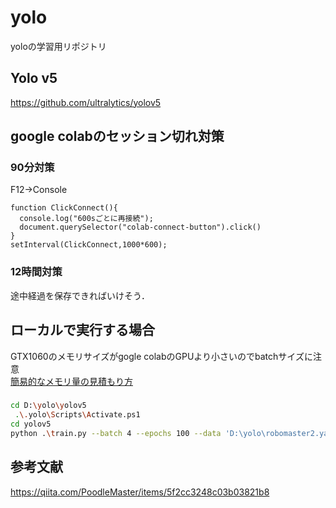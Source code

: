 # yolo
yoloの学習用リポジトリ

## Yolo v5
https://github.com/ultralytics/yolov5

## google colabのセッション切れ対策
### 90分対策
F12→Console
```
function ClickConnect(){
  console.log("600sごとに再接続");
  document.querySelector("colab-connect-button").click()
}
setInterval(ClickConnect,1000*600);
```
### 12時間対策
途中経過を保存できればいけそう．

## ローカルで実行する場合
GTX1060のメモリサイズがgogle colabのGPUより小さいのでbatchサイズに注意  
[簡易的なメモリ量の見積もり方](https://nori-life-log.com/nn%E3%81%AE%E5%AD%A6%E7%BF%92%E3%81%A7%E5%BF%85%E8%A6%81%E3%81%AAgpu%E3%83%A1%E3%83%A2%E3%83%AA%E3%82%92%E7%AE%97%E5%87%BA%E3%81%99%E3%82%8B)
### 
```bash
cd D:\yolo\yolov5
 .\.yolo\Scripts\Activate.ps1
cd yolov5
python .\train.py --batch 4 --epochs 100 --data 'D:\yolo\robomaster2.yaml' --name robomaster
```

## 参考文献
https://qiita.com/PoodleMaster/items/5f2cc3248c03b03821b8
